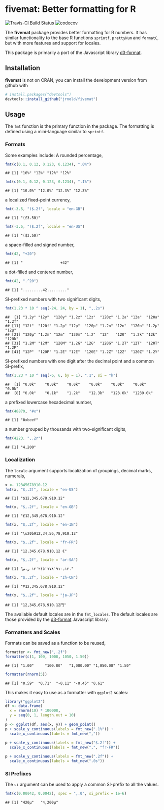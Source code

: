 
fivemat: Better formatting for R
================================

[![Travis-CI Build Status](https://travis-ci.org/jrnold/fivemat.svg?branch=master)](https://travis-ci.org/jrnold/fivemat) [![codecov](https://codecov.io/gh/jrnold/fivemat/branch/master/graph/badge.svg)](https://codecov.io/gh/jrnold/fivemat)

The **fivemat** package provides better formatting for R numbers. It has similar functionality to the base R functions `sprintf`, `prettyNum` and `formatC`, but with more features and support for locales.

This package is primarily a port of the Javascript library [d3-format](https://github.com/d3/d3-format/blob/master/README.md).

Installation
------------

**fivemat** is not on CRAN, you can install the development version from github with

``` r
# install.packages("devtools")
devtools::install_github("jrnold/fivemat")
```

Usage
-----

The `fmt` function is the primary function in the package. The formatting is defined using a mini-language similar to `sprintf`.

### Formats

Some examples include: A rounded percentage,

``` r
fmt(c(0.1, 0.12, 0.123, 0.1234), ".0%")
```

    ## [1] "10%" "12%" "12%" "12%"

``` r
fmt(c(0.1, 0.12, 0.123, 0.1234), ".1%")
```

    ## [1] "10.0%" "12.0%" "12.3%" "12.3%"

a localized fixed-point currency,

``` r
fmt(-3.5, "($.2f", locale = "en-GB")
```

    ## [1] "(£3.50)"

``` r
fmt(-3.5, "($.2f", locale = "en-US")
```

    ## [1] "($3.50)"

a space-filled and signed number,

``` r
fmt(42, "+20")
```

    ## [1] "                 +42"

a dot-filled and centered number,

``` r
fmt(42, ".^20")
```

    ## [1] ".........42........."

SI-prefixed numbers with two significant digits,

``` r
fmt(1.23 * 10 ^ seq(-24, 24, by = 1), ",.2s")
```

    ##  [1] "1.2y" "12y"  "120y" "1.2z" "12z"  "120z" "1.2a" "12a"  "120a" "1.2f"
    ## [11] "12f"  "120f" "1.2p" "12p"  "120p" "1.2n" "12n"  "120n" "1.2μ" "12μ" 
    ## [21] "120μ" "1.2m" "12m"  "120m" "1.2"  "12"   "120"  "1.2k" "12k"  "120k"
    ## [31] "1.2M" "12M"  "120M" "1.2G" "12G"  "120G" "1.2T" "12T"  "120T" "1.2P"
    ## [41] "12P"  "120P" "1.2E" "12E"  "120E" "1.2Z" "12Z"  "120Z" "1.2Y"

SI-prefixed numbers with one digit after the decimal point and a common SI-prefix,

``` r
fmt(1.23 * 10 ^ seq(-6, 6, by = 1), ".1", si = "k")
```

    ##  [1] "0.0k"    "0.0k"    "0.0k"    "0.0k"    "0.0k"    "0.0k"    "0.0k"   
    ##  [8] "0.0k"    "0.1k"    "1.2k"    "12.3k"   "123.0k"  "1230.0k"

a prefixed lowercase hexadecimal number,

``` r
fmt(48879, "#x")
```

    ## [1] "0xbeef"

a number grouped by thousands with two-significant digits,

``` r
fmt(4223, ",.2r")
```

    ## [1] "4,200"

### Localization

The `locale` argument supports localization of groupings, decimal marks, numerals,

``` r
x <- 12345678910.12
fmt(x, "$,.2f", locale = "en-US")
```

    ## [1] "$12,345,678,910.12"

``` r
fmt(x, "$,.2f", locale = "en-GB")
```

    ## [1] "£12,345,678,910.12"

``` r
fmt(x, "$,.2f", locale = "en-IN")
```

    ## [1] "\u20b912,34,56,78,910.12"

``` r
fmt(x, "$,.2f", locale = "fr-FR")
```

    ## [1] "12.345.678.910,12 €"

``` r
fmt(x, "$,.2f", locale = "ar-SA")
```

    ## [1] "١٢٬٣٤٥٬٦٧٨٬٩١٠٫١٢ ر.س."

``` r
fmt(x, "$,.2f", locale = "zh-CN")
```

    ## [1] "¥12,345,678,910.12"

``` r
fmt(x, "$,.2f", locale = "ja-JP")
```

    ## [1] "12,345,678,910.12円"

The available default locales are in the `fmt_locales`. The default locales are those provided by the [d3-format](https://github.com/d3/d3-format) Javascript library.

### Formatters and Scales

Formats can be saved as a function to be reused,

``` r
formatter <- fmt_new(",.2f")
formatter(c(1, 100, 1000, 1050, 1.50))
```

    ## [1] "1.00"     "100.00"   "1,000.00" "1,050.00" "1.50"

``` r
formatter(rnorm(5))
```

    ## [1] "0.59"  "0.71"  "-0.11" "-0.45" "0.61"

This makes it easy to use as a formatter with `ggplot2` scales:

``` r
library("ggplot2")
df <- data.frame(
  x = rnorm(10) * 100000,
  y = seq(0, 1, length.out = 10)
)
p <- ggplot(df, aes(x, y)) + geom_point()
p + scale_y_continuous(labels = fmt_new(".1%")) +
  scale_x_continuous(labels = fmt_new(","))
    
p + scale_y_continuous(labels = fmt_new("$.2f")) +
  scale_x_continuous(labels = fmt_new(",", "fr-FR"))

p + scale_y_continuous(labels = fmt_new(".2f")) +
  scale_x_continuous(labels = fmt_new(".0s"))
```

### SI Prefixes

The `si` argument can be used to apply a common SI-prefix to all the values.

``` r
fmt(c(0.00042, 0.0042), spec = ",.0", si_prefix = 1e-6)
```

    ## [1] "420μ"   "4,200μ"
